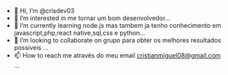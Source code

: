 - 👋 Hi, I’m @crisdev03
- 👀 I’m interested in me tornar um bom desenvolvedor...
- 🌱 I’m currently learning node.js mas tambem ja tenho conhecimento em javascript,php,react native,sql,css e python...
- 💞️ I’m looking to collaborate on grupo para obter os melhores resultados possíveis ...
- 📫 How to reach me através do meu email cristianmiguel08@gmail.com ...

<!---
crisdev03/crisdev03 is a ✨ special ✨ repository because its `README.md` (this file) appears on your GitHub profile.
You can click the Preview link to take a look at your changes.
--->
